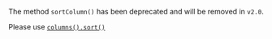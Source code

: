 The method `sortColumn()` has been deprecated and will be removed in `v2.0`.

Please use [`columns().sort()`](https://github.com/fiduswriter/Simple-DataTables/wiki/columns())